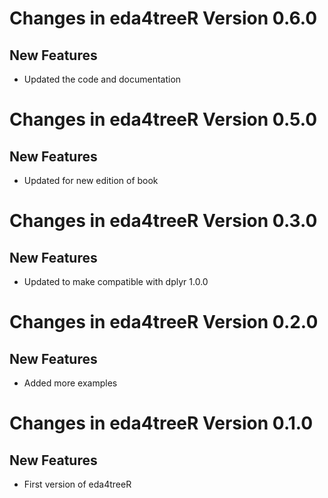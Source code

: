 # Changes in eda4treeR Version 0.6.0
## New Features 

* Updated the code and documentation

# Changes in eda4treeR Version 0.5.0
## New Features 

* Updated for new edition of book


# Changes in eda4treeR Version 0.3.0
## New Features 

* Updated to make compatible with dplyr 1.0.0

# Changes in eda4treeR Version 0.2.0
## New Features 

* Added more examples

# Changes in eda4treeR Version 0.1.0
## New Features 

* First version of eda4treeR 
